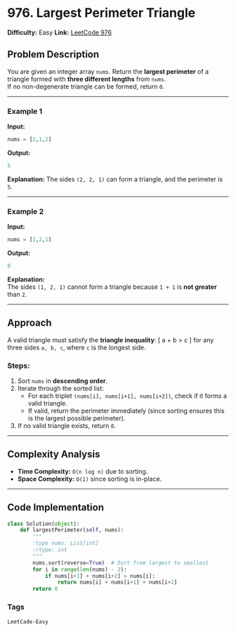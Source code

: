 # 976. Largest Perimeter Triangle

**Difficulty:** Easy
**Link:** [LeetCode 976](https://leetcode.com/problems/largest-perimeter-triangle/)

## Problem Description
You are given an integer array `nums`. Return the **largest perimeter** of a triangle formed with **three different lengths** from `nums`.  
If no non-degenerate triangle can be formed, return `0`. 

---

### Example 1
**Input:**
```python
nums = [2,1,2]
```

**Output:**  
```python
5
```

**Explanation:**
The sides `(2, 2, 1)` can form a triangle, and the perimeter is `5`.

---

### Example 2
**Input:**
```python
nums = [1,2,1]
```

**Output:**
```python
0
```

**Explanation:**  
The sides `(1, 2, 1)` cannot form a triangle because `1 + 1` is **not greater** than `2`.

---

## Approach

A valid triangle must satisfy the **triangle inequality**:
\[
a + b > c
\]
for any three sides `a, b, c`, where `c` is the longest side.

### Steps:
1. Sort `nums` in **descending order**.
2. Iterate through the sorted list:
   - For each triplet `(nums[i], nums[i+1], nums[i+2])`, check if it forms a valid triangle.
   - If valid, return the perimeter immediately (since sorting ensures this is the largest possible perimeter).
3. If no valid triangle exists, return `0`.

---

## Complexity Analysis
- **Time Complexity:** `O(n log n)` due to sorting.  
- **Space Complexity:** `O(1)` since sorting is in-place.  

---

## Code Implementation
```python
class Solution(object):
    def largestPerimeter(self, nums):
        """
        :type nums: List[int]
        :rtype: int
        """
        nums.sort(reverse=True)  # Sort from largest to smallest
        for i in range(len(nums) - 2):
            if nums[i+1] + nums[i+2] > nums[i]:
                return nums[i] + nums[i+1] + nums[i+2]
        return 0
```

### Tags

`LeetCade-Easy`